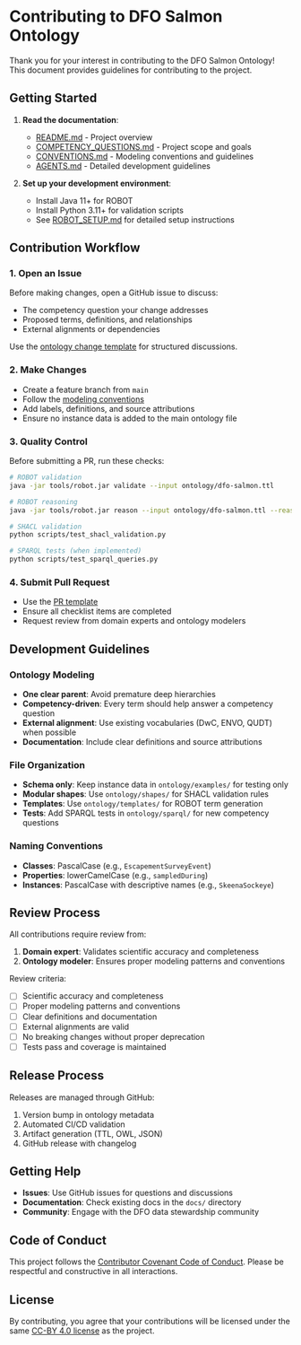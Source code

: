 # Contributing to DFO Salmon Ontology

Thank you for your interest in contributing to the DFO Salmon Ontology! This document provides guidelines for contributing to the project.

## Getting Started

1. **Read the documentation**:
   - [README.md](../README.md) - Project overview
   - [COMPETENCY_QUESTIONS.md](COMPETENCY_QUESTIONS.md) - Project scope and goals
   - [CONVENTIONS.md](CONVENTIONS.md) - Modeling conventions and guidelines
   - [AGENTS.md](../AGENTS.md) - Detailed development guidelines

2. **Set up your development environment**:
   - Install Java 11+ for ROBOT
   - Install Python 3.11+ for validation scripts
   - See [ROBOT_SETUP.md](ROBOT_SETUP.md) for detailed setup instructions

## Contribution Workflow

### 1. Open an Issue
Before making changes, open a GitHub issue to discuss:
- The competency question your change addresses
- Proposed terms, definitions, and relationships
- External alignments or dependencies

Use the [ontology change template](../.github/ISSUE_TEMPLATE/ontology-change.md) for structured discussions.

### 2. Make Changes
- Create a feature branch from `main`
- Follow the [modeling conventions](CONVENTIONS.md)
- Add labels, definitions, and source attributions
- Ensure no instance data is added to the main ontology file

### 3. Quality Control
Before submitting a PR, run these checks:
```bash
# ROBOT validation
java -jar tools/robot.jar validate --input ontology/dfo-salmon.ttl

# ROBOT reasoning
java -jar tools/robot.jar reason --input ontology/dfo-salmon.ttl --reasoner ELK

# SHACL validation
python scripts/test_shacl_validation.py

# SPARQL tests (when implemented)
python scripts/test_sparql_queries.py
```

### 4. Submit Pull Request
- Use the [PR template](../.github/PULL_REQUEST_TEMPLATE.md)
- Ensure all checklist items are completed
- Request review from domain experts and ontology modelers

## Development Guidelines

### Ontology Modeling
- **One clear parent**: Avoid premature deep hierarchies
- **Competency-driven**: Every term should help answer a competency question
- **External alignment**: Use existing vocabularies (DwC, ENVO, QUDT) when possible
- **Documentation**: Include clear definitions and source attributions

### File Organization
- **Schema only**: Keep instance data in `ontology/examples/` for testing only
- **Modular shapes**: Use `ontology/shapes/` for SHACL validation rules
- **Templates**: Use `ontology/templates/` for ROBOT term generation
- **Tests**: Add SPARQL tests in `ontology/sparql/` for new competency questions

### Naming Conventions
- **Classes**: PascalCase (e.g., `EscapementSurveyEvent`)
- **Properties**: lowerCamelCase (e.g., `sampledDuring`)
- **Instances**: PascalCase with descriptive names (e.g., `SkeenaSockeye`)

## Review Process

All contributions require review from:
1. **Domain expert**: Validates scientific accuracy and completeness
2. **Ontology modeler**: Ensures proper modeling patterns and conventions

Review criteria:
- [ ] Scientific accuracy and completeness
- [ ] Proper modeling patterns and conventions
- [ ] Clear definitions and documentation
- [ ] External alignments are valid
- [ ] No breaking changes without proper deprecation
- [ ] Tests pass and coverage is maintained

## Release Process

Releases are managed through GitHub:
1. Version bump in ontology metadata
2. Automated CI/CD validation
3. Artifact generation (TTL, OWL, JSON)
4. GitHub release with changelog

## Getting Help

- **Issues**: Use GitHub issues for questions and discussions
- **Documentation**: Check existing docs in the `docs/` directory
- **Community**: Engage with the DFO data stewardship community

## Code of Conduct

This project follows the [Contributor Covenant Code of Conduct](https://www.contributor-covenant.org/). Please be respectful and constructive in all interactions.

## License

By contributing, you agree that your contributions will be licensed under the same [CC-BY 4.0 license](../LICENSE) as the project.
